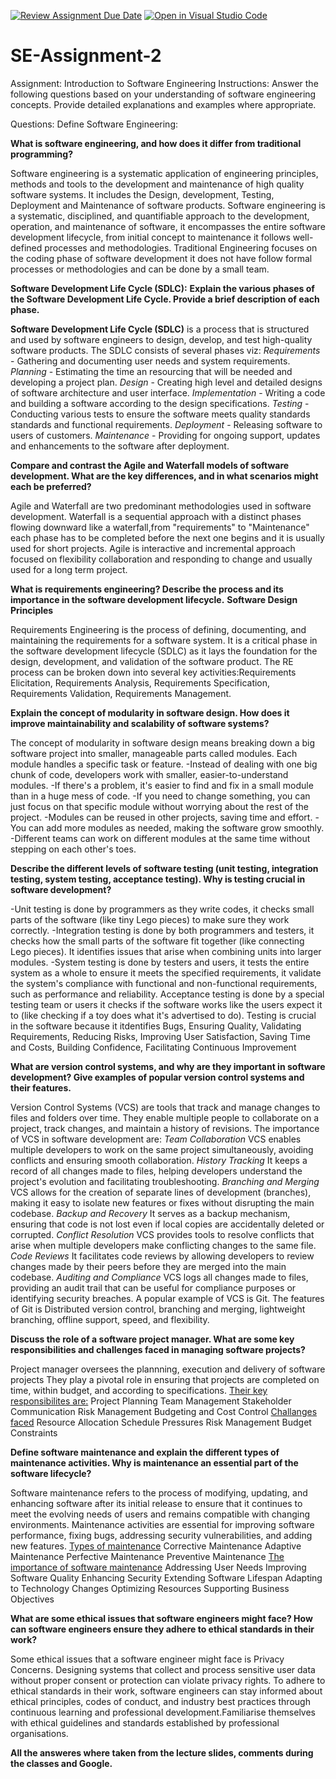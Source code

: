 [![Review Assignment Due Date](https://classroom.github.com/assets/deadline-readme-button-24ddc0f5d75046c5622901739e7c5dd533143b0c8e959d652212380cedb1ea36.svg)](https://classroom.github.com/a/-ucQIGTc)
[![Open in Visual Studio Code](https://classroom.github.com/assets/open-in-vscode-718a45dd9cf7e7f842a935f5ebbe5719a5e09af4491e668f4dbf3b35d5cca122.svg)](https://classroom.github.com/online_ide?assignment_repo_id=15231652&assignment_repo_type=AssignmentRepo)
# SE-Assignment-2
Assignment: Introduction to Software Engineering
Instructions:
Answer the following questions based on your understanding of software engineering concepts. Provide detailed explanations and examples where appropriate.

Questions:
Define Software Engineering: 

**What is software engineering, and how does it differ from traditional programming?**

Software engineering is a systematic application of engineering principles, methods and tools to the development and maintenance of high quality software systems. It includes the Design, development, Testing, Deployment and Maintenance of software products. Software engineering is a systematic, disciplined, and quantifiable approach to the development, operation, and maintenance of software, it encompasses the entire software development lifecycle, from initial concept to maintenance it follows well-defined processes and methodologies. Traditional Engineering focuses on the coding phase of software development it does not have follow formal processes or methodologies and can be done by a small team.

**Software Development Life Cycle (SDLC):**
**Explain the various phases of the Software Development Life Cycle. Provide a brief description of each phase.**

**Software Development Life Cycle (SDLC)** is a process that is structured and used by software engineers to design, develop, and test high-quality software products. The SDLC consists of several phases viz:
*Requirements* - Gathering and documenting user needs and system requirements.
*Planning* - Estimating the time an resourcing that will be needed and developing a project plan.
*Design* - Creating high level and detailed designs of software architecture and user interface.
*Implementation* - Writing a code and building a software according to the design specifications.
*Testing* - Conducting various tests to ensure the software meets quality standards standards and functional requirements.
*Deployment* - Releasing software to users of customers.
*Maintenance* - Providing for ongoing support, updates and enhancements to the software after deployment.

**Compare and contrast the Agile and Waterfall models of software development. What are the key differences, and in what scenarios might each be preferred?**

Agile and Waterfall are two predominant methodologies used in software development. 
Waterfall is a sequential approach with a distinct phases flowing downward like a waterfall,from "requirements" to "Maintenance" each phase has to be completed before the next one begins and it is usually used for short projects. 
Agile is interactive and incremental approach focused on flexibility collaboration and responding to change and usually used  for a long term project.

**What is requirements engineering? Describe the process and its importance in the software development lifecycle.**
**Software Design Principles**

Requirements Engineering is the process of defining, documenting, and maintaining the requirements for a software system. It is a critical phase in the software development lifecycle (SDLC) as it lays the foundation for the design, development, and validation of the software product.
The RE process can be broken down into several key activities:Requirements Elicitation, Requirements Analysis, Requirements Specification, Requirements Validation, Requirements Management.

**Explain the concept of modularity in software design. How does it improve maintainability and scalability of software systems?**

The concept of modularity in software design means breaking down a big software project into smaller, manageable parts called modules. Each module handles a specific task or feature.
-Instead of dealing with one big chunk of code, developers work with smaller, easier-to-understand modules.
-If there's a problem, it's easier to find and fix in a small module than in a huge mess of code.
-If you need to change something, you can just focus on that specific module without worrying about the rest of the   
 project.
-Modules can be reused in other projects, saving time and effort.
-You can add more modules as needed, making the software grow smoothly.
-Different teams can work on different modules at the same time without stepping on each other's toes.

**Describe the different levels of software testing (unit testing, integration testing, system testing, acceptance testing). Why is testing crucial in software development?**

-Unit testing is done by programmers as they write codes, it checks small parts of the software (like tiny Lego pieces) to make sure they work correctly.
-Integration testing is done by both programmers and testers, it checks how the small parts of the software fit together (like connecting Lego pieces). It identifies issues that arise when combining units into larger modules.
-System testing is done by testers and users, it tests the entire system as a whole to ensure it meets the specified requirements, it validate the system's compliance with functional and non-functional requirements, such as performance and reliability.
Acceptance testing is done by a special testing team or users it checks if the software works like the users expect it to (like checking if a toy does what it's advertised to do).
Testing is crucial in the software because it itdentifies Bugs, Ensuring Quality, Validating Requirements, Reducing Risks, Improving User Satisfaction, Saving Time and Costs, Building Confidence, Facilitating Continuous Improvement

**What are version control systems, and why are they important in software development? Give examples of popular version control systems and their features.**

Version Control Systems (VCS) are tools that track and manage changes to files and folders over time. They enable multiple people to collaborate on a project, track changes, and maintain a history of revisions. 
The importance of VCS in software development are:
*Team Collaboration* VCS enables multiple developers to work on the same project simultaneously, avoiding conflicts and ensuring smooth collaboration.
*History Tracking* It keeps a record of all changes made to files, helping developers understand the project's evolution and facilitating troubleshooting.
*Branching and Merging* VCS allows for the creation of separate lines of development (branches), making it easy to isolate new features or fixes without disrupting the main codebase.
*Backup and Recovery* It serves as a backup mechanism, ensuring that code is not lost even if local copies are accidentally deleted or corrupted.
*Conflict Resolution* VCS provides tools to resolve conflicts that arise when multiple developers make conflicting changes to the same file.
*Code Reviews* It facilitates code reviews by allowing developers to review changes made by their peers before they are merged into the main codebase.
*Auditing and Compliance* VCS logs all changes made to files, providing an audit trail that can be useful for compliance purposes or identifying security breaches.
A popular example of VCS is Git. The features of Git is Distributed version control, branching and merging, lightweight branching, offline support, speed, and flexibility.

**Discuss the role of a software project manager. What are some key responsibilities and challenges faced in managing software projects?**

Project manager oversees the plannning, execution and delivery of software projects They play a pivotal role in ensuring that projects are completed on time, within budget, and according to specifications.
<u>Their key responsibilites are:</u>
Project Planning
Team Management
Stakeholder Communication
Risk Management
Budgeting and Cost Control
<u>Challanges faced</u>
Resource Allocation
Schedule Pressures
Risk Management
Budget Constraints

**Define software maintenance and explain the different types of maintenance activities. Why is maintenance an essential part of the software lifecycle?**

Software maintenance refers to the process of modifying, updating, and enhancing software after its initial release to ensure that it continues to meet the evolving needs of users and remains compatible with changing environments. Maintenance activities are essential for improving software performance, fixing bugs, addressing security vulnerabilities, and adding new features.
<u>Types of maintenance</u>
Corrective Maintenance
Adaptive Maintenance
Perfective Maintenance
Preventive Maintenance
<u>The importance of software maintenance</u>
Addressing User Needs
Improving Software Quality
Enhancing Security
Extending Software Lifespan
Adapting to Technology Changes
Optimizing Resources
Supporting Business Objectives

**What are some ethical issues that software engineers might face? How can software engineers ensure they adhere to ethical standards in their work?**

Some ethical issues that a software engineer might face is Privacy Concerns. Designing systems that collect and process sensitive user data without proper consent or protection can violate privacy rights.
To adhere to ethical standards in their work, software engineers can stay informed about ethical principles, codes of conduct, and industry best practices through continuous learning and professional development.Familiarise themselves with ethical guidelines and standards established by professional organisations.


**All the answeres where taken from the lecture slides, comments during the classes and Google.**